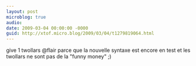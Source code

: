 ```yaml
---
layout: post
microblog: true
audio: 
date: 2009-03-04 00:00:00 -0000
guid: http://xtof.micro.blog/2009/03/04/t1279819064.html
---
```

give 1 twollars @flair parce que la nouvelle syntaxe est encore en test et les twollars ne sont pas de la "funny money" ;)
